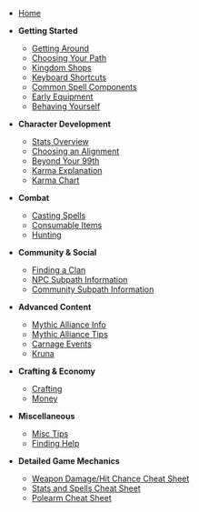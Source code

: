 - [Home](/)

- **Getting Started**

  - [Getting Around](basics/getting-around.md)
  - [Choosing Your Path](basics/choosing-your-path.md)
  - [Kingdom Shops](basics/kingdom-shops.md)
  - [Keyboard Shortcuts](basics/keyboard-shortcuts.md)
  - [Common Spell Components](basics/spell-components.md)
  - [Early Equipment](basics/early-equipment.md)
  - [Behaving Yourself](basics/behaving-yourself.md)

- **Character Development**

  - [Stats Overview](character/stats-overview.md)
  - [Choosing an Alignment](character/choosing-an-alignment.md)
  - [Beyond Your 99th](character/beyond-99th.md)
  - [Karma Explanation](community/karma-explanation.md)
  - [Karma Chart](community/karma-chart.md)

- **Combat**

  - [Casting Spells](combat/casting-spells.md)
  - [Consumable Items](combat/consumable-items.md)
  - [Hunting](combat/hunting.md)

- **Community & Social**

  - [Finding a Clan](community/finding-clan.md)
  - [NPC Subpath Information](community/npc-subpath.md)
  - [Community Subpath Information](community/community-subpath.md)

- **Advanced Content**

  - [Mythic Alliance Info](advanced/mythic-alliance-info.md)
  - [Mythic Alliance Tips](advanced/mythic-alliance-tips.md)
  - [Carnage Events](advanced/carnage-events.md)
  - [Kruna](advanced/kruna.md)

- **Crafting & Economy**

  - [Crafting](economy/crafting.md)
  - [Money](economy/money.md)

- **Miscellaneous**

  - [Misc Tips](misc/misc-tips.md)
  - [Finding Help](misc/finding-help.md)

- **Detailed Game Mechanics**
  - [Weapon Damage/Hit Chance Cheat Sheet](mechanics/weapon-damage-cheat.md)
  - [Stats and Spells Cheat Sheet](mechanics/stats-spells-cheat.md)
  - [Polearm Cheat Sheet](mechanics/polearm-cheat.md)
